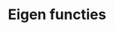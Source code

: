 ---
layout: template
title: Eigen functies
url: /programmeren/eigen-functies
collection: programmeren
---